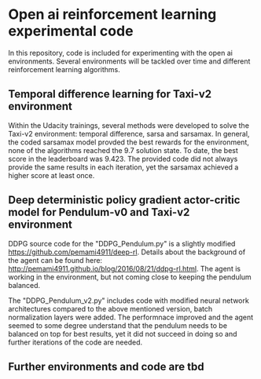 # Open ai reinforcement learning experimental code
In this repository, code is included for experimenting with the open ai environments. Several environments will be tackled over time and different reinforcement learning algorithms. 


## Temporal difference learning for Taxi-v2 environment

Within the Udacity trainings, several methods were developed to solve the Taxi-v2 environment: temporal difference, sarsa and sarsamax. In general, the coded sarsamax model provded the best rewards for the environment, none of the algorithms reached the 9.7 solution state. To date, the best score in the leaderboard was 9.423. The provided code did not always provide the same results in each iteration, yet the sarsamax achieved a higher score at least once. 

## Deep deterministic policy gradient actor-critic model for Pendulum-v0 and Taxi-v2 environment
DDPG source code for the "DDPG_Pendulum.py" is a slightly modified https://github.com/pemami4911/deep-rl. Details about the background of the agent can be found here: http://pemami4911.github.io/blog/2016/08/21/ddpg-rl.html. The agent is working in the environment, but not coming close to keeping the pendulum balanced. 

The "DDPG_Pendulum_v2.py" includes code with modified neural network architectures compared to the above mentioned version, batch normalization layers were added. The performnace improved and the agent seemed to some degree understand that the pendulum needs to be balanced on top for best results, yet it did not succeed in doing so and further iterations of the code are needed. 

## Further environments and code are tbd
